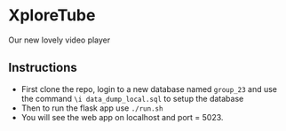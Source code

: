 # XploreTube
Our new lovely video player

## Instructions
* First clone the repo, login to a new database named `group_23` and use the command `\i data_dump_local.sql` to setup the database
* Then to run the flask app use `./run.sh`
* You will see the web app on localhost and port = 5023.

